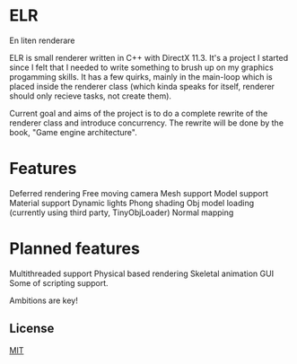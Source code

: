 # ELR
En liten renderare

ELR is small renderer written in C++ with DirectX 11.3. It's a project I started since I felt that I needed to write something to brush up on my graphics progamming skills.
It has a few quirks, mainly in the main-loop which is placed inside the renderer class (which kinda speaks for itself, renderer should only recieve tasks, not create them).

Current goal and aims of the project is to do a complete rewrite of the renderer class and introduce concurrency. The rewrite will be done by the book, "Game engine architecture".

# Features
Deferred rendering
Free moving camera
Mesh support
Model support
Material support
Dynamic lights
Phong shading
Obj model loading (currently using third party, TinyObjLoader)
Normal mapping

# Planned features
Multithreaded support
Physical based rendering
Skeletal animation
GUI
Some of scripting support.

Ambitions are key! 

## License
[MIT](https://choosealicense.com/licenses/mit/)
